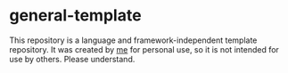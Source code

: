 # general-template

This repository is a language and framework-independent template repository. It was created by [me][owner] for personal use, so it is not intended for use by others. Please understand.

[owner]: https://github.com/ShohtaKouchi
